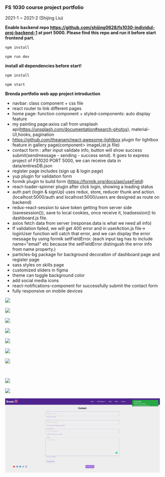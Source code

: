 ### FS 1030 course project portfolio

2021-1 ~ 2021-2 (Shijing Liu)

**Enable backend repo https://github.com/shijing0628/fs1030-individul-proj-backend-1 at port 5000. Please find this repo and run it before start frontend part.**

```
npm install
```

```
npm run dev
```

**install all dependencies before start!**

```
npm install
```

```
npm start
```

**Brenda portfolio web app project introduction**

- navbar: class component + css file
- react router to link different pages
- home page: function component + styled-components: auto display feature
- my painting page:axios call from unsplash api(https://unsplash.com/documentation#search-photos), material-UI,hooks, pagination
- https://github.com/theanam/react-awesome-lightbox plugin for lightbox feature in gallery page(component> imageList.js file)
- contact form : after input validate info, button will show success submit(sendmessage - sending - success send). It goes to express project of FS1020 PORT 5000, we can receive data in data/entiresDB.json
- register page includes (sign up & login page)
- yup plugin for validation form
- formik plugin to build form (https://formik.org/docs/api/useField)
- react-loader-spinner plugin after click login, showing a loading status
- auth part (login & signUp) uses redux, store, reducer thunk and action. (localhost:5000/auth and localhost:5000/users are designed as route on backend)
- redux-react-session to save token getting from server side (savesession()), save to local cookies, once receive it, loadsession() to dashboard.js file.
- axios fetch data from server (response.data is what we need all info)
- If validation failed, we will get 400 error and in userAction.js file-> loginUser function will catch that error, and we can display the error message by using formik setFieldError. (each input tag has to include name="email" etc because the setFieldError distingush the error info from name property.)
- particles-bg package for background decoration of dashboard page and register page
- sass styles on skills page
- customized sliders in figma
- theme can toggle background color
- add social media icons
- react-notifications-component for successfully submit the contact form
- fully responsive on mobile devices

![](2021-02-22-10-33-11.png)

![](2021-02-22-10-33-38.png)

![](2021-02-22-10-33-59.png)

![](2021-02-22-10-34-22.png)

![](2021-02-22-10-34-41.png)

![](2021-02-22-10-36-40.png)

![](2021-02-24-09-00-30.png)

<br>

![](2021-02-24-14-43-55.png)

![](2021-02-24-15-18-28.png)

![](2021-02-26-10-12-21.png)
